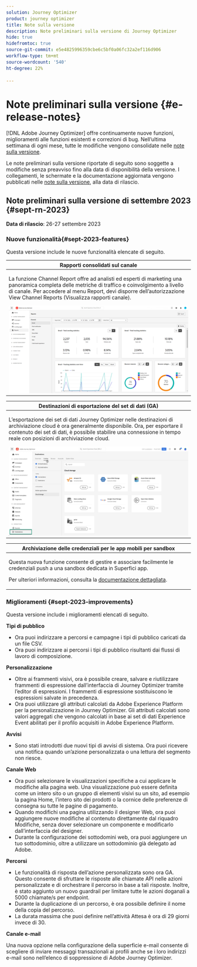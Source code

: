 ```yaml
---
solution: Journey Optimizer
product: journey optimizer
title: Note sulla versione
description: Note preliminari sulla versione di Journey Optimizer
hide: true
hidefromtoc: true
source-git-commit: e5e4825996359cbe6c5bf0a06fc32a2ef116d906
workflow-type: tm+mt
source-wordcount: '540'
ht-degree: 22%

---
```


# Note preliminari sulla versione {#e-release-notes}

[!DNL Adobe Journey Optimizer] offre continuamente nuove funzioni, miglioramenti alle funzioni esistenti e correzioni di bug. Nell’ultima settimana di ogni mese, tutte le modifiche vengono consolidate nelle [note sulla versione](release-notes.md).

Le note preliminari sulla versione riportate di seguito sono soggette a modifiche senza preavviso fino alla data di disponibilità della versione. I collegamenti, le schermate e la documentazione aggiornata vengono pubblicati nelle [note sulla versione](release-notes.md), alla data di rilascio.

## Note preliminari sulla versione di settembre 2023 {#sept-rn-2023}

**Data di rilascio**: 26-27 settembre 2023

### Nuove funzionalità{#sept-2023-features}

Questa versione include le nuove funzionalità elencate di seguito.


<table>
<thead>
<tr>
<th><strong>Rapporti consolidati sul canale</strong><br/></th>
</tr>
</thead>
<tbody>
<tr>
<td>
<p>La funzione Channel Report offre ad analisti ed esperti di marketing una panoramica completa delle metriche di traffico e coinvolgimento a livello di canale. Per accedere al menu Report, devi disporre dell’autorizzazione View Channel Reports (Visualizza rapporti canale).</p>
<img src="assets/channel-reports.png"/>
<!--p>For more information, refer to the <a href="../in-app/get-started-in-app.md">detailed documentation</a>.</p-->
</tr>
</tbody>
</table>


<table>
<thead>
<tr>
<th><strong>Destinazioni di esportazione del set di dati (GA)</strong><br/></th>
</tr>
</thead>
<tbody>
<tr>
<td>
<p>L’esportazione dei set di dati Journey Optimizer nelle destinazioni di archiviazione cloud è ora generalmente disponibile. Ora, per esportare il contenuto dei set di dati, è possibile stabilire una connessione in tempo reale con posizioni di archiviazione cloud.</p>
<img src="../data/assets/dataset-export-setup.png">
<!--p>For more information, refer to the <a href="../audience/get-started-audience-orchestration.md">detailed documentation</a>.</p-->
</td>
</tr>
</tbody>
</table>

<table>
<thead>
<tr>
<th><strong>Archiviazione delle credenziali per le app mobili per sandbox</strong><br/></th>
</tr>
</thead>
<tbody>
<tr>
<td>
<p>Questa nuova funzione consente di gestire e associare facilmente le credenziali push a una sandbox dedicata in Superfici app.</p>
<p>Per ulteriori informazioni, consulta la <a href="../in-app/inapp-configuration.md">documentazione dettagliata</a>.</p>
</tr>
</tbody>
</table>

### Miglioramenti {#sept-2023-improvements}

Questa versione include i miglioramenti elencati di seguito.

**Tipi di pubblico**

* Ora puoi indirizzare a percorsi e campagne i tipi di pubblico caricati da un file CSV.
  <!--* Enhancements have been made to the audience picker in journeys or campaigns, with the addition of new columns displaying the origin and update frequency of audiences.-->
* Ora puoi indirizzare ai percorsi i tipi di pubblico risultanti dai flussi di lavoro di composizione.

**Personalizzazione**

* Oltre ai frammenti visivi, ora è possibile creare, salvare e riutilizzare frammenti di espressione dall’interfaccia di Journey Optimizer tramite l’editor di espressioni. I frammenti di espressione sostituiscono le espressioni salvate in precedenza.
* Ora puoi utilizzare gli attributi calcolati da Adobe Experience Platform per la personalizzazione in Journey Optimizer. Gli attributi calcolati sono valori aggregati che vengono calcolati in base ai set di dati Experience Event abilitati per il profilo acquisiti in Adobe Experience Platform.

**Avvisi**

* Sono stati introdotti due nuovi tipi di avvisi di sistema. Ora puoi ricevere una notifica quando un’azione personalizzata o una lettura del segmento non riesce.

**Canale Web**

* Ora puoi selezionare le visualizzazioni specifiche a cui applicare le modifiche alla pagina web. Una visualizzazione può essere definita come un intero sito o un gruppo di elementi visivi su un sito, ad esempio la pagina Home, l’intero sito dei prodotti o la cornice delle preferenze di consegna su tutte le pagine di pagamento.
* Quando modifichi una pagina utilizzando il designer Web, ora puoi aggiungere nuove modifiche al contenuto direttamente dal riquadro Modifiche, senza dover selezionare un componente e modificarlo dall’interfaccia del designer.
* Durante la configurazione dei sottodomini web, ora puoi aggiungere un tuo sottodominio, oltre a utilizzare un sottodominio già delegato ad Adobe.

**Percorsi**

* Le funzionalità di risposta dell’azione personalizzata sono ora GA. Questo consente di sfruttare le risposte alle chiamate API nelle azioni personalizzate e di orchestrare il percorso in base a tali risposte. Inoltre, è stato aggiunto un nuovo guardrail per limitare tutte le azioni doganali a 5000 chiamate/s per endpoint.
* Durante la duplicazione di un percorso, è ora possibile definire il nome della copia del percorso.
* La durata massima che puoi definire nell’attività Attesa è ora di 29 giorni invece di 30.

**Canale e-mail**

Una nuova opzione nella configurazione della superficie e-mail consente di scegliere di inviare messaggi transazionali ai profili anche se i loro indirizzi e-mail sono nell’elenco di soppressione di Adobe Journey Optimizer.

<!--**Decision management**

Enhancements have been made to the audience picker in journeys or campaigns, with the addition of new columns displaying the origin and update frequency of audiences.    -->